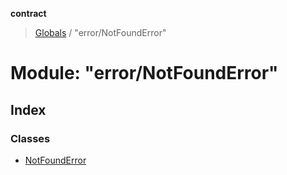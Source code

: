 **contract**

> [Globals](../README.md) / "error/NotFoundError"

# Module: "error/NotFoundError"

## Index

### Classes

* [NotFoundError](../classes/_error_notfounderror_.notfounderror.md)
